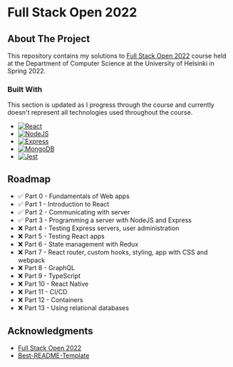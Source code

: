 # Full Stack Open 2022

<!-- ABOUT THE PROJECT -->
## About The Project

<p>This repository contains my solutions to <a href="https://fullstackopen.com/en">Full Stack Open 2022</a> course held at the Department of Computer Science at the University of Helsinki in Spring 2022.</p>

### Built With

<p>This section is updated as I progress through the course and currently doesn't represent all technologies used throughout the course.</p>

* [![React][React.js]][React-url]
* [![NodeJS][Node.js]][Node-url]
* [![Express][Express.js]][Express-url]
* [![MongoDB][MongoDB.com]][MongoDB-url]
* [![Jest][Jest.js]][Jest-url]

<!-- ROADMAP -->
## Roadmap

- ✅ Part 0 - Fundamentals of Web apps
- ✅ Part 1 - Introduction to React
- ✅ Part 2 - Communicating with server
- ✅ Part 3 - Programming a server with NodeJS and Express
- ❌ Part 4 - Testing Express servers, user administration
- ❌ Part 5 - Testing React apps
- ❌ Part 6 - State management with Redux
- ❌ Part 7 - React router, custom hooks, styling, app with CSS and webpack
- ❌ Part 8 - GraphQL
- ❌ Part 9 - TypeScript
- ❌ Part 10 - React Native
- ❌ Part 11 - CI/CD
- ❌ Part 12 - Containers
- ❌ Part 13 - Using relational databases

<!-- ACKNOWLEDGMENTS -->
## Acknowledgments

* [Full Stack Open 2022](https://fullstackopen.com/en)
* [Best-README-Template](https://github.com/othneildrew/Best-README-Template)

<!-- MARKDOWN LINKS & IMAGES -->
[React.js]: https://img.shields.io/badge/React-20232A?style=for-the-badge&logo=react&logoColor=61DAFB
[React-url]: https://reactjs.org/
[MongoDB.com]: https://img.shields.io/badge/MongoDB-00684A?style=for-the-badge&logo=mongodb&logoColor=00ED64
[MongoDB-url]: https://www.mongodb.com/
[Express.js]: https://img.shields.io/badge/Express-FFFFFF?style=for-the-badge&logo=express&logoColor=353535
[Express-url]: https://expressjs.com/
[Node.js]: https://img.shields.io/badge/NodeJS-303030?style=for-the-badge&logo=nodedotjs&logoColor=68A063
[Node-url]: https://nodejs.org/en/
[Jest.js]: https://img.shields.io/badge/Jest-EEC5B9?style=for-the-badge&logo=jest&logoColor=C63D14
[Jest-url]: https://jestjs.io/
